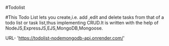 #T o d o l i s t 
 



#This Todo List lets you create,i.e. add ,edit and delete tasks from that of a todo list or task list,thus implementing CRUD.It is written with the help of NodeJS,ExpressJS,EJS,MongoDB,Mongoose.  




URL- 'https://todolist-nodemongodb-api.onrender.com/'
